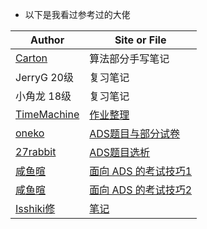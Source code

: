 - 以下是我看过参考过的大佬

| Author                                       | Site or File     |
| -------------------------------------------- | ---------------- |
| [Carton](https://www.yuque.com/carton-62z13) | 算法部分手写笔记 |
| JerryG 20级                                  | 复习笔记         |
| 小角龙 18级                                             |  复习笔记                |
| [TimeMachine](https://zhoutimemachine.github.io) | [作业整理](https://zhoutimemachine.github.io/2023/01/18/2023/ads-hw-review/) |
| [oneko](https://www.yuque.com/oneko) | [ADS题目与部分试卷](https://www.yuque.com/oneko/something/iloveads) |
| [27rabbit](https://www.yuque.com/27rabbit) | [ADS题目选析](https://www.yuque.com/27rabbit/gi2sf3/sggucq) |
| [咸鱼暄](https://www.yuque.com/xianyuxuan) | [面向 ADS 的考试技巧1](https://www.yuque.com/xianyuxuan/coding/ads_exam_1) |
| [咸鱼暄](https://www.yuque.com/xianyuxuan) | [面向 ADS 的考试技巧2](https://www.yuque.com/xianyuxuan/coding/ads_exam_2) |
| [Isshiki修](https://www.yuque.com/isshikixiu) | [笔记](https://note.isshikih.top/cour_note/D2CX_AdvancedDataStructure/) |

